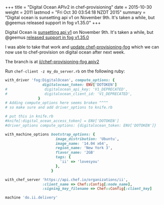 +++
title = "Digital Ocean APIv2  in chef-provisioning"
date = 2015-10-30
weight = 2011
lastmod = "Fri Oct 30 03:54:18 NZDT 2015"
summary = "Digital ocean is sunsetting api v1 on November 9th.  It's taken a while, but @geemus released support in fog v1.35.0"
+++


Digital Ocean is [sunsetting api v1](https://developers.digitalocean.com/documentation/changelog/api-v1/sunsetting-api-v1/) on November 9th. It's taken a while, but @geemus [released support in fog v1.35.0](https://github.com/fog/fog/issues/3419#issuecomment-149700617)

I was able to take that work and [update chef-provisioning-fog](https://github.com/chef/chef-provisioning-fog/issues/119#issuecomment-152188977) which we can now use to chef-provision on digital ocean after next week.

The branch is at [ii/chef-provisioning-fog apiv2](https://github.com/ii/chef-provisioning-fog/tree/do_api_v2)

Run ```chef-client -z my_do_server.rb``` on the following ruby:

```ruby
with_driver 'fog:DigitalOcean', compute_options: {
                 digitalocean_token: ENV['DOTOKEN']
#                 digitalocean_api_key: 'V1_DEPRECATED',
#                 digitalocean_client_id: 'V1_DEPRECATED',
               }
# Adding compute_options here seems broken ^^^^
# so make sure and add driver_options to knife.rb

# put this in knife.rb
#knife[:digital_ocean_access_token] = ENV['DOTOKEN']
#driver_options compute_options: {digitalocean_token: ENV['DOTOKEN']}

with_machine_options bootstrap_options: {
                       image_distribution: 'Ubuntu',
                       image_name: '14.04 x64',
                       region_name: 'New York 3',
                       flavor_name: '2GB'
                       tags: {
                         'ii' => 'lovesyou'
                       },
                     }

with_chef_server 'https://api.chef.io/organizations/ii',
                 :client_name => Chef::Config[:node_name],
                 :signing_key_filename => Chef::Config[:client_key]

machine 'do.ii.delivery'
```
